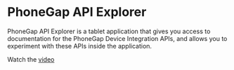 # PhoneGap API Explorer #

PhoneGap API Explorer is a tablet application that gives you access to documentation for the PhoneGap Device Integration APIs, and allows you to experiment with these APIs inside the application.

Watch the [video](http://youtu.be/62IG9A--ZE8)
